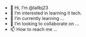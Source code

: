 - 👋 Hi, I’m @lallbj23
- 👀 I’m interested in learning it tech.
- 🌱 I’m currently learning ...
- 💞️ I’m looking to collaborate on ...
- 📫 How to reach me ...

<!---
lallbj23/lallbj23 is a ✨ special ✨ repository because its `README.md` (this file) appears on your GitHub profile.
You can click the Preview link to take a look at your changes.
--->
